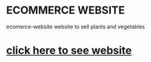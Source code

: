 # ECOMMERCE WEBSITE
ecomerce-website website to sell plants and vegetables
<h1 hosted link>
  <a href="https://growcartnaturalplantsshop.on.drv.tw/project/vaithiyanathan.html">click here to see website</a>
